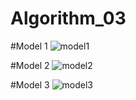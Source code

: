 # Algorithm_03

#Model 1
![model1](https://user-images.githubusercontent.com/66258204/83491559-f18ce000-a4ec-11ea-9179-1babb9468b38.png)

#Model 2
![model2](https://user-images.githubusercontent.com/66258204/83491581-f5b8fd80-a4ec-11ea-9b38-2926e751826f.png)

#Model 3
![model3](https://user-images.githubusercontent.com/66258204/83491586-f81b5780-a4ec-11ea-96fd-08123dce906d.png)
